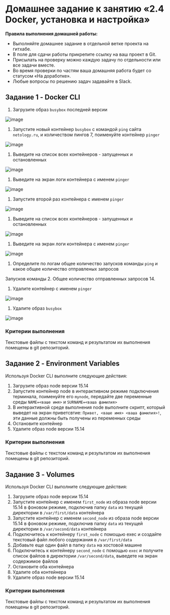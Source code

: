 # Домашнее задание к занятию «2.4 Docker, установка и настройка»

**Правила выполнения домашней работы:** 
* Выполняйте домашнее задание в отдельной ветке проекта на гитхабе.
* В поле для сдачи работы прикрепите ссылку на ваш проект в Git.
* Присылать на проверку можно каждую задачу по отдельности или все задачи вместе. 
* Во время проверки по частям ваша домашняя работа будет со статусом «На доработке».
* Любые вопросы по решению задач задавайте в Slack.

## Задание 1 - Docker CLI
1. Загрузите образ `busybox` последней версии

![image](https://github.com/nlotomsk/ndse-homeworks/assets/93542374/85d401c1-050f-44a0-8b69-dc2e8201e85d)

   
1. Запустите новый контейнер `busybox` с командой `ping` сайта `netology.ru`, и количеством пингов 7, поименуйте контейнер `pinger`

![image](https://github.com/nlotomsk/ndse-homeworks/assets/93542374/ed479706-c830-4e68-804a-8675334d1e6d)

1. Выведите на список всех контейнеров - запущенных и остановленных

![image](https://github.com/nlotomsk/ndse-homeworks/assets/93542374/d6cff9be-8c42-43cf-be01-74cff3ac72b5)
   
1. Выведите на экран логи контейнера с именем `pinger`

![image](https://github.com/nlotomsk/ndse-homeworks/assets/93542374/04d57dc6-3ab5-4a59-842f-d8d440ad1390)
   
1. Запустите второй раз контейнера с именем `pinger`

![image](https://github.com/nlotomsk/ndse-homeworks/assets/93542374/9083a312-c567-4e63-8b53-152283d1fdf7)
   
1. Выведите на список всех контейнеров - запущенных и остановленных

![image](https://github.com/nlotomsk/ndse-homeworks/assets/93542374/ab9e18d9-4c38-4745-b9b0-c9b295a753d4)

1. Выведите на экран логи контейнера с именем `pinger`

![image](https://github.com/nlotomsk/ndse-homeworks/assets/93542374/6ba098fb-e3a8-447e-b11b-8cfba29fdb3d)

1. Определите по логам общее количество запусков команды `ping` и какое общее количество отправленых запросов

Запусков команды 2. Общее количество отправленных запросов 14.

1. Удалите контейнер с именем `pinger`

![image](https://github.com/nlotomsk/ndse-homeworks/assets/93542374/96cd2e02-e881-4c65-858c-e45b38e80ba6)

1. Удалите образ `busybox`

![image](https://github.com/nlotomsk/ndse-homeworks/assets/93542374/c4a93eff-05b9-4883-9097-4a67522a93b2)
   

### Критерии выполнения

Текстовые файлы с текстом команд и результатом их выполнения помещены в git репозиторий.

## Задание 2 - Environment Variables

Используя Docker CLI выполните следующие действия:
1. Загрузите образ node версии 15.14
1. Запустите контейнер node в интерактивном режиме подключения терминала, поименуйте его `mynode`, передайте две переменные среды `NAME=<ваше имя>` и `SURNAME=<ваша фамилия>`
1. В интерактивной среде выполнения node выполните скрипт, который выведет на экран приветсвтие: `Привет, <ваше имя> <ваша фамилия>!`, эти данные должны быть получены из переменных среды
1. Остановите контейнер
1. Удалите образ node версии 15.14

### Критерии выполнения

Текстовые файлы с текстом команд и результатом их выполнения помещены в git репозиторий.

## Задание 3 - Volumes

Используя Docker CLI выполните следующие действия:
1. Загрузите образ node версии 15.14
1. Запустите контейнер с именем `first_node` из образа node версии 15.14 в фоновом режиме, подключив папку `data` из текущей директории в `/var/first/data` контейнера
1. Запустите контейнер с именем `second_node` из образа node версии 15.14 в фоновом режиме, подключив папку `data` из текущей директории в `/var/second/data` контейнера
1. Подключитесь к контейнеру `first_node` с помощью exec и создайте текстовый файл любого содержания в `/var/first/data`
1. Добавьте еще один файл в папку `data` на хостовой машине
1. Подключитесь к контейнеру `second_node` с помощью `exec` и получите список файлов в директории `/var/second/data`, выведете на экран содержимое файлов
1. Остановите оба контейнера
1. Удалите оба контейнера
1. Удалите образ node версии 15.14

### Критерии выполнения

Текстовые файлы с текстом команд и результатом их выполнения помещены в git репозиторий.
